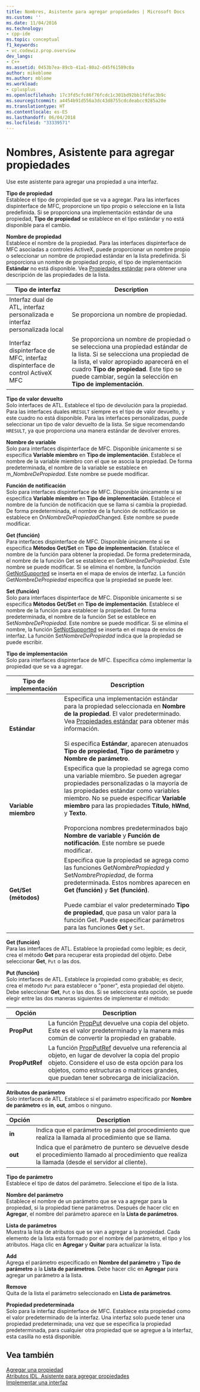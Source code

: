 ```yaml
---
title: Nombres, Asistente para agregar propiedades | Microsoft Docs
ms.custom: ''
ms.date: 11/04/2016
ms.technology:
- cpp-ide
ms.topic: conceptual
f1_keywords:
- vc.codewiz.prop.overview
dev_langs:
- C++
ms.assetid: 0453b7ea-89cb-41a1-80a2-d45f61589c0a
author: mikeblome
ms.author: mblome
ms.workload:
- cplusplus
ms.openlocfilehash: 17c3fd5cfc86f76fcdc1c301bd92bb1fdfac3b9c
ms.sourcegitcommit: a4454b91d556a3dc43d8755cdcdeabcc9285a20e
ms.translationtype: HT
ms.contentlocale: es-ES
ms.lasthandoff: 06/04/2018
ms.locfileid: "33339571"
---
```

# <a name="names-add-property-wizard"></a>Nombres, Asistente para agregar propiedades
Use este asistente para agregar una propiedad a una interfaz.  
  
 **Tipo de propiedad**  
 Establece el tipo de propiedad que se va a agregar. Para las interfaces dispinterface de MFC, proporcione un tipo propio o seleccione en la lista predefinida. Si se proporciona una implementación estándar de una propiedad, **Tipo de propiedad** se establece en el tipo estándar y no está disponible para el cambio.  
  
 **Nombre de propiedad**  
 Establece el nombre de la propiedad. Para las interfaces dispinterface de MFC asociadas a controles ActiveX, puede proporcionar un nombre propio o seleccionar un nombre de propiedad estándar en la lista predefinida. Si proporciona un nombre de propiedad propio, el tipo de implementación **Estándar** no está disponible. Vea [Propiedades estándar](../ide/stock-properties.md) para obtener una descripción de las propiedades de la lista.  
  
|Tipo de interfaz|Description|  
|--------------------|-----------------|  
|Interfaz dual de ATL, interfaz personalizada e interfaz personalizada local|Se proporciona un nombre de propiedad.|  
|Interfaz dispinterface de MFC, interfaz dispinterface de control ActiveX MFC|Se proporciona un nombre de propiedad o se selecciona una propiedad estándar de la lista. Si se selecciona una propiedad de la lista, el valor apropiado aparecerá en el cuadro **Tipo de propiedad**. Este tipo se puede cambiar, según la selección en **Tipo de implementación**.|  
  
 **Tipo de valor devuelto**  
 Solo interfaces de ATL. Establece el tipo de devolución para la propiedad. Para las interfaces duales `HRESULT` siempre es el tipo de valor devuelto, y este cuadro no está disponible. Para las interfaces personalizadas, puede seleccionar un tipo de valor devuelto de la lista. Se sigue recomendando `HRESULT`, ya que proporciona una manera estándar de devolver errores.  
  
 **Nombre de variable**  
 Solo para interfaces dispinterface de MFC. Disponible únicamente si se especifica **Variable miembro** en **Tipo de implementación**. Establece el nombre de la variable miembro con el que se asocia la propiedad. De forma predeterminada, el nombre de la variable se establece en m_*NombreDePropiedad*. Este nombre se puede modificar.  
  
 **Función de notificación**  
 Solo para interfaces dispinterface de MFC. Disponible únicamente si se especifica **Variable miembro** en **Tipo de implementación**. Establece el nombre de la función de notificación que se llama si cambia la propiedad. De forma predeterminada, el nombre de la función de notificación se establece en On*NombreDePropiedad*Changed. Este nombre se puede modificar.  
  
 **Get (función)**  
 Para interfaces dispinterface de MFC. Disponible únicamente si se especifica **Métodos Get/Set** en **Tipo de implementación**. Establece el nombre de la función para obtener la propiedad. De forma predeterminada, el nombre de la función Get se establece en Get*NombreDePropiedad*. Este nombre se puede modificar. Si se elimina el nombre, la función [GetNotSupported](../mfc/reference/colecontrol-class.md#getnotsupported) se inserta en el mapa de envíos de interfaz. La función Get*NombreDePropiedad* especifica que la propiedad se puede leer.  
  
 **Set (función)**  
 Solo para interfaces dispinterface de MFC. Disponible únicamente si se especifica **Métodos Get/Set** en **Tipo de implementación**. Establece el nombre de la función para establecer la propiedad. De forma predeterminada, el nombre de la función Set se establece en Set*NombreDePropiedad*. Este nombre se puede modificar. Si se elimina el nombre, la función [SetNotSupported](../mfc/reference/colecontrol-class.md#setnotsupported) se inserta en el mapa de envíos de interfaz. La función Set*NombreDePropiedad* indica que la propiedad se puede escribir.  
  
 **Tipo de implementación**  
 Solo para interfaces dispinterface de MFC. Especifica cómo implementar la propiedad que se va a agregar.  
  
|Tipo de implementación|Description|  
|-------------------------|-----------------|  
|**Estándar**|Especifica una implementación estándar para la propiedad seleccionada en **Nombre de la propiedad**. El valor predeterminado. Vea [Propiedades estándar](../ide/stock-properties.md) para obtener más información.<br /><br /> Si especifica **Estándar**, aparecen atenuados **Tipo de propiedad**, **Tipo de parámetro** y **Nombre de parámetro**.|  
|**Variable miembro**|Especifica que la propiedad se agrega como una variable miembro. Se pueden agregar propiedades personalizadas o la mayoría de las propiedades estándar como variables miembro. No se puede especificar **Variable miembro** para las propiedades **Título**, **hWnd**, y **Texto**.<br /><br /> Proporciona nombres predeterminados bajo **Nombre de variable** y **Función de notificación**. Este nombre se puede modificar.|  
|**Get/Set (métodos)**|Especifica que la propiedad se agrega como las funciones Get*NombrePropiedad* y Set*NombrePropiedad*, de forma predeterminada. Estos nombres aparecen en **Get (función)** y **Set (función)**.<br /><br /> Puede cambiar el valor predeterminado **Tipo de propiedad**, que pasa un valor para la función Get. Puede especificar parámetros para las funciones **Get** y `Set`.|  
  
 **Get (función)**  
 Para las interfaces de ATL. Establece la propiedad como legible; es decir, crea el método **Get** para recuperar esta propiedad del objeto. Debe seleccionar **Get**, `Put` o las dos.  
  
 **Put (función)**  
 Solo interfaces de ATL. Establece la propiedad como grabable; es decir, crea el método `Put` para establecer o "poner", esta propiedad del objeto. Debe seleccionar **Get**, `Put` o las dos. Si se selecciona esta opción, se puede elegir entre las dos maneras siguientes de implementar el método:  
  
|Opción|Description|  
|------------|-----------------|  
|**PropPut**|La función [PropPut](../windows/propput.md) devuelve una copia del objeto. Este es el valor predeterminado y la manera más común de convertir la propiedad en grabable.|  
|**PropPutRef**|La función [PropPutRef](../windows/propputref.md) devuelve una referencia al objeto, en lugar de devolver la copia del propio objeto. Considere el uso de esta opción para los objetos, como estructuras o matrices grandes, que puedan tener sobrecarga de inicialización.|  
  
 **Atributos de parámetro**  
 Solo interfaces de ATL. Establece si el parámetro especificado por **Nombre de parámetro** es **in**, **out**, ambos o ninguno.  
  
|Opción|Description|  
|------------|-----------------|  
|**in**|Indica que el parámetro se pasa del procedimiento que realiza la llamada al procedimiento que se llama.|  
|**out**|Indica que el parámetro de puntero se devuelve desde el procedimiento llamado al procedimiento que realiza la llamada (desde el servidor al cliente).|  
  
 **Tipo de parámetro**  
 Establece el tipo de datos del parámetro. Seleccione el tipo de la lista.  
  
 **Nombre del parámetro**  
 Establece el nombre de un parámetro que se va a agregar para la propiedad, si la propiedad tiene parámetros. Después de hacer clic en **Agregar**, el nombre del parámetro aparece en la **Lista de parámetros**.  
  
 **Lista de parámetros**  
 Muestra la lista de atributos que se van a agregar a la propiedad. Cada elemento de la lista está formado por el nombre del parámetro, el tipo y los atributos. Haga clic en **Agregar** y **Quitar** para actualizar la lista.  
  
 **Add**  
 Agrega el parámetro especificado en **Nombre del parámetro** y **Tipo de parámetro** a la **Lista de parámetros**. Debe hacer clic en **Agregar** para agregar un parámetro a la lista.  
  
 **Remove**  
 Quita de la lista el parámetro seleccionado en **Lista de parámetros**.  
  
 **Propiedad predeterminada**  
 Solo para la interfaz dispinterface de MFC. Establece esta propiedad como el valor predeterminado de la interfaz. Una interfaz solo puede tener una propiedad predeterminada; una vez que se especifica la propiedad predeterminada, para cualquier otra propiedad que se agregue a la interfaz, esta casilla no está disponible.  
  
## <a name="see-also"></a>Vea también  
 [Agregar una propiedad](../ide/adding-a-property-visual-cpp.md)   
 [Atributos IDL, Asistente para agregar propiedades](../ide/idl-attributes-add-property-wizard.md)   
 [Implementar una interfaz](../ide/implementing-an-interface-visual-cpp.md)